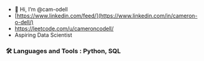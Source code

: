 - 👋 Hi, I’m @cam-odell
- [https://www.linkedin.com/feed/](https://www.linkedin.com/in/cameron-o-dell/)
- https://leetcode.com/u/cameroncodell/
- Aspiring Data Scientist
### :hammer_and_wrench: Languages and Tools : Python, SQL
<!---
cam-odell/cam-odell is a ✨ special ✨ repository because its `README.md` (this file) appears on your GitHub profile.
You can click the Preview link to take a look at your changes.
--->
